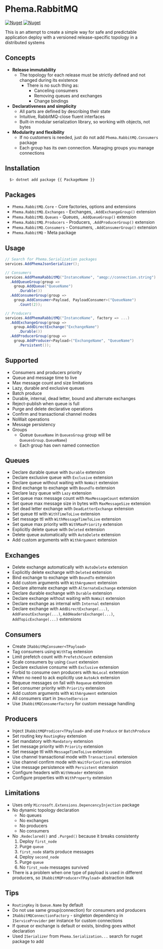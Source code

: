 # Phema.RabbitMQ

[![Nuget](https://img.shields.io/nuget/v/Phema.RabbitMQ.svg)](https://www.nuget.org/packages/Phema.RabbitMQ)
[![Nuget](https://img.shields.io/nuget/vpre/Phema.RabbitMQ.svg)](https://www.nuget.org/packages/Phema.RabbitMQ)

This is an attempt to create a simple way for safe and predictable application deploy with a versioned release-specific topology in a distributed systems

## Concepts

- **Release immutability**
  - The topology for each release must be strictly defined and not changed during its existence
    - There is no such thing as:
      - Canceling consumers
      - Removing queues and exchanges
      - Change bindings
- **Declarativeness and simplicity**
  - All parts are defined by describing their state
  - Intuitive, RabbitMQ-close fluent interfaces
  - Built-in modular serialization library, so working with objects, not bytes
- **Modularity and flexibility**
  - If no customers is needed, just do not add `Phema.RabbitMQ.Consumers` package
  - Each group has its own connection. Managing groups you manage connections

## Installation

```bash
  $> dotnet add package {{ PackageName }}
```

## Packages

- `Phema.RabbitMQ.Core` - Core factories, options and extensions
- `Phema.RabbitMQ.Exchanges` - Exchanges, `.AddExchangeGroup()` extension
- `Phema.RabbitMQ.Queues` - Queues, `.AddQueueGroup()` extension
- `Phema.RabbitMQ.Producers` - Producers, `.AddProducerGroup()` extension
- `Phema.RabbitMQ.Consumers` - Consumers, `.AddConsumerGroup()` extension
- `Phema.RabbitMQ` - Meta package

## Usage

```csharp
// Search for Phema.Serialization packages
services.AddPhemaJsonSerializer();

// Consumers
services.AddPhemaRabbitMQ("InstanceName", "amqp://connection.string")
  .AddQueueGroup(group =>
    group.AddQueue("QueueName")
      .Durable())
  .AddConsumerGroup(group =>
    group.AddConsumer<Payload, PayloadConsumer>("QueueName")
      .Count(2));

// Producers
services.AddPhemaRabbitMQ("InstanceName", factory => ...)
  .AddExchangeGroup(group =>
    group.AddDirectExchange("ExchangeName")
      .Durable())
  .AddProducerGroup(group =>
    group.AddProducer<Payload>("ExchangeName", "QueueName")
      .Persistent());
```

## Supported

- Consumers and producers priority
- Queue and message time to live
- Max message count and size limitations
- Lazy, durable and exclusive queues
- Batch produce
- Durable, internal, dead letter, bound and alternate exchanges
- Reject-publish when queue is full
- Purge and delete declarative operations
- Confirm and transactional channel modes
- NoWait operations
- Message persistency
- Groups
  - Queue `QueueName` in `QueuesGroup` group will be `QueuesGroup.QueueName`)
  - Each group has own named connection

## Queues

- Declare durable queue with `Durable` extension
- Declare exclusive queue with `Exclusive` extension
- Declare queue without waiting with `NoWait` extension
- Bind exchange to exchange with `BoundTo` extension
- Declare lazy queue with `Lazy` extension
- Set queue max message count with `MaxMessageCount` extension
- Set queue max message size in bytes with `MaxMessageSize` extension
- Set dead letter exchange with `DeadLetterExchange` extension
- Set queue ttl with `WithTimeToLive` extension
- Set message ttl with `WithMessageTimeToLive` extension
- Set queue max priority with `WithMaxPriority` extension
- Explicitly delete queue with `Deleted` extension
- Delete queue automatically with `AutoDelete` extension
- Add custom arguments with `WithArgument` extension
  
## Exchanges

- Delete exchange automatically with `AutoDelete` extension
- Explicitly delete exchange with `Deleted` extension
- Bind exchange to exchange with `BoundTo` extension
- Add custom arguments with `WithArgument` extension
- Declare alternate exchange with `AlternateExchange` extension
- Declare durable exchange with `Durable` extension
- Declare exchange without waiting with `NoWait` extension
- Declare exchange as internal with `Internal` extension
- Declare exchange with `AddDirectExchange(...)`, `AddFanoutExchange(...)`, `AddHeadersExchange(...)`, `AddTopicExchange(...)` extensions

## Consumers

- Create `IRabbitMqConsumer<TPayload>`
- Tag consumers using `WithTag` extension
- Limit prefetch count with `PrefetchCount` extension
- Scale consumers by using `Count` extension
- Declare exclusive consume with `Exclusive` extension
- Forbid to consume own producers with `NoLocal` extension
- When no need to ack explicitly use `AutoAck` extension
- Requeue messages on fail with `Requeue` extension
- Set consumer priority with `Priority` extension
- Add custom arguments with `WithArgument` extension
- All consumers start in `IHostedService`
- Use `IRabbitMQConsumerFactory` for custom message handling

## Producers

- Inject `IRabbitMQProdicer<TPayload>` and use `Produce` or `BatchProduce`
- Set routing key `RoutingKey` extension
- Set mandatory with `Mandatory` extension
- Set message priority with `Priority` extension
- Set message ttl with `MessageTimeToLive` extension
- Use channel transactional mode with `Transactional` extension
- Use channel confirm mode with `WaitForConfirms` extension
- Use message persistence with `Persistent` extension
- Configure headers with `WithHeader` extension
- Configure properties with `WithProperty` extension

## Limitations

- Uses only `Microsoft.Extensions.DepencencyInjection` package
- No dynamic topology declaration
  - No queues
  - No exchanges
  - No producers
  - No consumers
- No `.Redeclared()` and `.Purged()` because it breaks consistenty
  1. Deploy `first_node`
  2. Purge `queue`
  3. `first_node` starts produce messages
  4. Deploy `second_node`
  5. Purge `queue`
  6. No `first_node` messages survived
- There is a problem when one type of payload is used in different producers, so `IRabbitMQProducer<TPayload>` abstraction leak

## Tips

- `RoutingKey` is `Queue.Name` by default
- Do not use same group(connection) for consumers and producers
- `IRabbitMQConnectionFactory` - singleton dependency in `IServiceProvider` per instance for custom connections
- If queue or exchange is default or exists, binding goes withot declaration
- Used `ISerializer` from `Phema.Serialization...` search for nuget package to add
